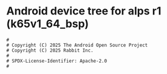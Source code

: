# Android device tree for alps r1 (k65v1_64_bsp)

```
#
# Copyright (C) 2025 The Android Open Source Project
# Copyright (C) 2025 Rabbit Inc.
#
# SPDX-License-Identifier: Apache-2.0
#
```
